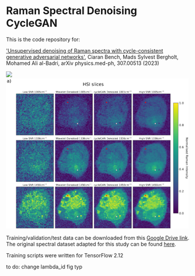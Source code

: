 # Raman Spectral Denoising CycleGAN

This is the code repository for:

['Unsupervised denoising of Raman spectra with cycle-consistent generative adversarial networks'](https://arxiv.org/abs/2307.00513), Ciaran Bench, Mads Sylvest Bergholt, Mohamed Ali al-Badri, arXiv physics.med-ph, 307.00513 (2023)

<img src="fwd_pass.png" width="500"> <img src="HSI.png" width="500">

Training/validation/test data can be downloaded from this [Google Drive link](https://drive.google.com/drive/folders/1d7KSXt-ZDyDc_YGKFiEZV5ckLYmrl6y8?usp=sharing).
The original spectral dataset adapted for this study can be found [here](https://github.com/conor-horgan/DeepeR). 

Training scripts were written for TensorFlow 2.12

to do: 
change lambda_id
fig typ
